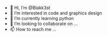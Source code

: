 - 👋 Hi, I’m @Blakk3st
- 👀 I’m interested in code and graphics design
- 🌱 I’m currently learning python
- 💞️ I’m looking to collaborate on ...
- 📫 How to reach me ...

<!---
Blakk3st/Blakk3st is a ✨ special ✨ repository because its `README.md` (this file) appears on your GitHub profile.
You can click the Preview link to take a look at your changes.
--->
